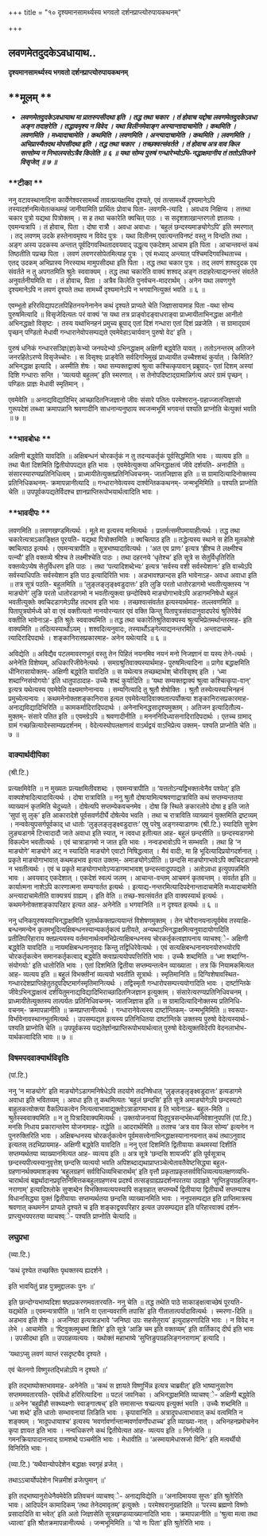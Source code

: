 +++
title = "१० दृश्यमानसामर्थ्यस्य भगवतो दर्शनप्राप्त्योरुपायकथनम्"

+++


## लवणमेतदुदकेऽवधायाथ..

**दृश्यमानसामर्थ्यस्य भगवतो दर्शनप्राप्त्योरुपायकथनम्**

## **मूलम् **

- ***लवणमेतदुदकेऽवधायाथ मा प्रातरुपसीदथा इति । तद्ध तथा चकार । तं होवाच यद्दोषा लवणमेतदुदकेऽवधा अङ्ग तदाहरेति । तद्धावमृश्य न विवेद । यथा विलीनमेवाङ्ग अस्यान्तादाचामेति । कथमिति । लवणमिति । मध्यादाचामेति । कथमिति । लवणमिति । अन्त्यादाचामेति । कथमिति । लवणमिति । अभिप्रास्यैतदथ मोपसीदथा इति । तद्ध तथा चकार । तच्छश्वत्संवर्तते । तं होवाच अत्र वाव किल सत्सोम्य न निभालयसेऽत्रैव किलेति ॥ ६ ॥ यथा सोम्य पुरुषं गन्धारेभ्योऽभि-नद्धाक्षमानीय तं ततोऽतिजने विसृजेत् ॥ ७ ॥***

### **टीका **

ननु वटावस्थानादिना कार्येणेश्वरसामर्थ्यं तावत्प्रत्यक्षमिव दृश्यते, एवं तत्सामर्थ्ये दृश्यमानेऽपि तस्यादर्शनमित्येतत्कथमहं जानीयामिति
प्रार्थितः प्रोवाच पिता- लवणमि-त्यादि । अवधाय निक्षिप्य । तत्तथा चकार पुत्रो यद्यथा पित्रोक्तम् । स ह तथा चकारेति क्वचित् पाठः । स सदृशशाखान्तरगतो ज्ञातव्यः । एवमन्यत्रापि । तं होवाच, पिता । दोषा रात्रौ । अवधा अवाधाः । ‘बहुलं छन्दस्यमाङ्योगेऽपि’ इति स्मरणात् । तद् लवणम् उदके हस्तेनावमृश्य न विवेद पुत्रः । यथा विलीनम् एवात्यन्तविनष्टं वस्तु न विन्दति तथा । अङ्ग अस्य उदकस्य अन्तात् पूर्वदिगवस्थितादवयवाद् उद्धृत्य एकदेशम् आचाम इति पिता । आचान्तवन्तं कथं तिष्ठतीति पप्रच्छ पिता । लवणं लवणरसोपेतमित्याह पुत्रः । एवं मध्याद् अन्त्यात् पश्चिमदिगवस्थिताच्च । एतद् उदकम् अभिप्रास्य निरस्याथ मामुपसीदथा इति पिता । तद्ध तथा चकार पुत्रः । तद् लवणं शश्वदुदक एव संवर्तते न तु अपगतमिति श्रुतेः स्ववाक्यम् । तद्ध तथा चकारेति वाक्यं शश्वद् अङ्ग तदाहरेत्याद्यनन्तरं संवर्तते अनुवर्तनीयमिति वा । तं होवाच, पिता । अत्रैव किलेति पुनर्वचन-मादरार्थम् । अनेन यथा लवणगुणे दृश्यमानेऽपि न लवणं दृश्यते तथा सामर्थ्ये दृश्यमानेऽपि न भगवानित्युक्तं भवति ॥ ६ ॥

एवम्भूतो हरिरविद्यापटलपिहितनयनेनानेन कथं दृश्यते प्राप्यते चेति जिज्ञासायामाह पिता -यथा सोम्य पुरुषमित्यादि ॥ विसृजेदित्यतः परं वाक्यं ‘स यथा तत्र प्राङ्वोदङ्वाधराङ्वा प्राध्मायीताभिनद्धाक्ष आनीतो अभिनद्धाक्षो विसृष्टः । तस्य यथाभिनहनं प्रमुच्य ब्रूयाद् एतां दिशं गन्धारा एतां दिशं प्रव्रजेति । स ग्रामाद्ग्रामं पृच्छन् पण्डितो मेधावी गन्धारानेवोपसम्पद्यते एवमेवेहाऽचार्यवान् पुरुषो वेद’ इति ।

पुरुषं धनिकं गन्धारसञ्ज्ञि(ज्ञ)केभ्यो जनपदेभ्यो ऽभिनद्धाक्षम् अक्षिणी बद्ध्वेति यावत् । ततोऽनन्तरम् अतिजने जनरहितेऽरण्ये विसृजेच्चोरः । स विसृश्व्ः प्राङ्वेति सर्वदिगभिमुखं प्राध्यायीत उच्चैश्शब्दं कुर्यात् । किमिति? अभिनद्धाक्ष इत्यादि । अस्मीति शेषः । यथा सम्यक्तद्वाक्यं श्रुत्वा कश्चित्कृपावान् प्रब्रूयाद्- एतां दिशम् अस्यां दिशि गन्धाराः सन्ति । ‘व्यत्ययो बहुलम्’ इति स्मरणात् । स तेनोपदिष्टाद्ग्रामान्निर्गत्य अपरं ग्रामं पृच्छन् । पण्डितः प्राज्ञः मेधावी स्मृतिमान् ।

एवमेवेति ॥ अनाद्यविद्यादिभिर् आच्छादितनिजज्ञानो जीवः संसारे पतितः परमेश्वरानु-ग्रहाज्जातजिज्ञासो गुरूपदेशं लब्ध्वा क्रमापन्नानि श्रवणादीनि साधनान्यनुष्ठाय स्वजन्मभूमिं भगवन्तं पश्यति प्राप्नोति चेत्युक्तं भवति ॥ ७ ॥

### **भावबोधः **

अक्षिणी बद्ध्वेति यावदिति ॥ अक्षिबन्धनं चोरकर्तृकं न तु तदन्यकर्तृकं पूर्वसिद्धमिति भावः । व्यत्यय इति ॥ तथा चैतां दिशमिति द्वितीयोपपद्यत इति भावः । एवमेवेत्युक्त्या अभिनद्धाक्षत्वं जीवे दर्शयति- अनादीति ॥ संसारस्यारण्यप्रतिनिधित्वम् । प्राध्मायीतेत्युक्तप्रतिनिधिवचनम्- जातजिज्ञास इति ॥ स ग्रामादित्यादिनोक्तस्य प्रतिनिधिकथनम्- क्रमापन्नानीत्यादि ॥ गन्धारानेवेत्यस्य दार्श्वन्तिककथनम्- जन्मभूमिमिति ॥ पश्यति प्राप्नोति चेति ॥ उपपूर्वकपद्यतेर्विदश्च ज्ञानप्राप्तिरूपोभयार्थत्वादिति भावः ।

### **भावदीपः **

लवणमिति ॥ लवणखण्डमित्यर्थः । मूले मा इत्यस्य मामित्यर्थः । प्रातर्मत्समीपमायाहीत्यर्थः । तद्ध तथा चकारेत्यत्राऽकाङ्क्षित पूरयति- यद्यथा पित्रोक्तमिति ॥ क्वचित्पाठ इति ॥ तद्धेत्यस्य स्थाने स हेति मूलकोशे क्वचित्पाठ इत्यर्थः । एवमन्यत्रापीति ॥ सूत्रभाष्यादावित्यर्थः । ‘अत एव प्राणः’ इत्यत्र ‘ह्रीश्च ते लक्ष्मीश्च पत्न्यौ’ इति वक्तव्ये श्रीश्च ते लक्ष्मीश्चेति पाठः । तथा दहरनये ‘धृतेश्च’ इति सूत्रे स सेतुर्विधृतिरिति वक्तव्येऽप्येष सेतुर्विधरण इति पाठः । तथा ‘पत्यादिशब्देभ्यः’ इत्यत्र ‘सर्वस्य वशी सर्वस्येशानः’ इति वाच्येऽपि सर्वस्याधिपतिः सर्वस्येशान इति पाठ इत्यादिरिति भावः । अडभावश्छान्दस इति भावेनाऽह- अवधा अवाधा इति ॥ तत्र सूत्रं पठति- बहुलमिति ॥ ‘लुङ्लङ्लृङ्क्ष्वडुदात्तः’ इति लुङि परतो धातोरडागमो भवतीत्युक्तस्य ‘न माङ्योगे’ लुङि परतो धातोरडागमो न भवतीत्युक्त्वा छन्दोविषये माङ्योगाभावेऽपि अडागमनिषेधो बहुलं भवतीत्युक्तेः क्वचिदडागमेऽपीह तदभाव इति भावः । तच्छश्वत्संवर्तत इत्यस्यार्थमाह- तल्लवणमिति ॥ पितापुत्रयोर्मध्ये को वा एवं वक्तीत्यतो नानयोरन्यतर एवं वक्ति किन्तु पितापुत्रसंवादानुवादपरेयं श्रुतिरेवैवं वक्तीति भावेनाऽह- इति श्रुतेः स्ववाक्यमिति ॥ तद्ध तथा चकारेतिश्रुतिवाक्यस्य श्रुत्यभिप्रेतमर्थान्तरमाह- इति वाक्यमिति ॥ तदित्यस्यार्थोऽयम् । शश्वदित्यनुवादः, तस्यार्थोऽङ्गेत्याद्यनन्तरमिति । अन्तादाचामे-त्यादिरादिपदार्थः । शङ्कानिरासप्रकारमाह- अनेन यथेत्यादि ॥ ६ ॥

अविद्येति ॥ अविद्यैव पटलमावरणभूतं वस्तु तेन पिहितं नयनमिव नयनं मनो निजज्ञानं वा यस्य तेने-त्यर्थः । अनेनेति विशेष्यम्, अधिकारिजीवेनेत्यर्थः । समग्रश्रुतिवाक्यस्यार्थमाह- पुरुषमित्यादिना ॥ प्रागेव बद्धाक्षमिति धीनिरासायोक्तम्- अक्षिणी बद्ध्वेति यावदिति ॥ स यथेत्यत्र तच्छब्दार्थश् चोरविसृश्व् इति । ‘ध्मा शब्दाग्निसंयोगयोः’ इति धातुपाठादाह- उच्चैः शब्दं कुर्यादिति ॥ ‘यथा सम्यक्तद्वाक्यं श्रुत्वा कश्चित्कृपा-वान्’ इत्यत्र यथेत्यस्य एवमेवेति वक्ष्यमाणेनान्वयः । सम्यगित्यादि तु श्रुतौ शेषोक्तिः । श्रुतौ तस्येत्यस्याभिनहनं प्रमुच्येत्यन्वयः । कथमनेनोक्तशङ्कानिरास इत्यत एवमेवेत्यादिवाक्यतात्पर्योक्त्या शङ्कानिरासप्रकारमाह- अनाद्यविद्यादिभिरिति ॥ कामकर्मादिरादिपदार्थः । अनेनाभिनद्धसादृश्यमुक्तम् । अतिजन इत्यादितौल्य-मुक्तम्- संसारे पतित इति ॥ एवमग्रेऽपि ॥ श्रवणादीनीति ॥ मनननिदिध्यासनादिरादिपदार्थः । एतच्च ग्रामाद् ग्रामं गच्छन्नित्यादेस्साम्यप्रदर्शनम् । वेदेत्यस्योपलक्षणत्वं वाऽर्थद्वयं वाऽभिप्रेत्य उक्तम्- पश्यति प्राप्नोति चेति ॥ ७ ॥

### **वाक्यार्थदीपिका**

(श्री.टि.)

प्रत्यक्षमिवेति ॥ न मुख्यतः प्रत्यक्षमितीवशब्दः । एवमन्यत्रापीति ॥ ‘यत्ततोऽन्यद्विभक्तत्वेनैव पश्येत्’ इति वाक्यशेषादित्यादावित्यर्थः । दोषा रात्राविति ॥ ननु श्रुतौ दोषायामित्यश्रवणाद्रात्राविति कथं सप्तम्यन्ततया व्याख्यानं कृतमिति चेदुच्यते । दोषेत्यपि सप्तम्येकवचनमेव । दोषा ङि स्थिते ङकारलोपे दोषा इ इति जाते ‘सुपां सु लुक्’ इति आकारादेशे पूर्वसवर्णदीर्घे दोषेत्येव भवति । तथा च रात्राविति व्याख्यानं युक्तमिति द्रष्टव्यम् । नन्ववेत्युपसर्गपूर्वकाद् धा धातोः ‘लुङ्लङ्लृङ्क्ष्वडुदात्तः’ एषु परेषु अङ्गस्याडागमः (श्री.टि.) स्यादिति सूत्रेण लुङ्यडागमे टित्त्वादादौ जाते अवाधा इति स्यात्, न त्ववधा इतीत्यत आह- बहुलं छन्दसीति ॥ छन्दस्यडागमो विकल्पेन भवतीत्यर्थः । एवं चात्राडागमो न जात इति भावः । नन्वडभावोऽपि न सम्भवति । तथा हि ‘न माङ्योगे’ माङ्योगे अट् न स्यादिति माङ्योगे एवाटो निषिद्धत्वात् । मैवं वादीः, मा हि भूदित्यादिप्रयोगदर्शनात् । प्रकृते माङ्योगाभावात् कथमडभाव इत्यत उक्तम्- अमाङ्योगेऽपीति ॥ छन्दसि माङ्योगाभावेऽपि क्वचिदडागमो न भवतीत्यर्थः । एवं च प्रकृते माङ्योगाभावेऽप्यडागमाभावश् छन्दस्त्वादुपपद्यते । अतोऽवधा इत्युपपन्नमिति भावः । अवयवाद् एकदेशात् । एकदेशं स्वल्पं जलम् । आचान्त-वन्तम् आचमनं कृतवन्तम् । संवर्तत इति ॥ कार्यात्मना नाशेऽपि कारणात्मना सम्यग्वर्तत इत्यर्थः । इत्याद्य-नन्तरमित्यादिपदेनान्तादाचामेति मध्यादाचामेति अन्त्यादाचामेतीति वाक्यत्रयं ग्राह्यम् । इति वेति ॥ तच्छ-श्वत्संवर्तत इति वाक्यस्यार्थ इत्यर्थः । कथमनेनोक्तशङ्कापरिहार इत्यत आह- अनेनेति ॥ भगवानिति ॥ न दृश्यत इत्यर्थः ॥ ६ ॥

ननु धनिकपुरुषस्याभिनद्धाक्षमिति भूतार्थकक्तप्रत्ययान्तं विशेषणमुक्तम् । तेन चोरैरानयनात्पूर्वमेव तस्याक्षि-बन्धनमन्येन कृतमभूदित्यक्षिबन्धनस्यान्यकर्तृकत्वं प्रतीयते, अन्यथाऽभिनद्धाक्षमित्यनुवादायोगादिति प्रतीतिपरिहाराय क्तप्रत्ययस्य वर्तमानार्थत्वमभिप्रेत्याक्षिबन्धनस्य चोरकर्तृकत्वज्ञापनाय व्याचश्व्े- अक्षिणी बद्ध्वेति यावदिति ॥ नायमक्षिबन्धनानुवादः किन्तु तद्विधिरेवेत्यर्थः । एवं सत्यक्षिबन्धनानयनयोरुभयोरपि चोरकर्तृकत्वेन समानकर्तृकत्वाद् बद्ध्वेति क्त्वाप्रत्ययोपपत्तिरिति भावः । उच्चैः शब्दमिति ॥ ‘ध्मा शब्दाग्नि-संयोगयोः’ इति धातोरिति भावः । एतां दिशमिति द्वितीया सप्तम्यन्तत्वेन व्याख्याता । तत्र किं नियामकमित्यत आह- व्यत्यय इति ॥ बहुलं विभक्तीनां व्यत्ययो भवतीति सूत्रार्थः । स्मृतिमानिति ॥ दिग्विशेषावस्थित-गन्धारदेशप्राप्तिहेतुतदुपदिष्टमार्गस्मृतिमानित्यर्थः । तद्विस्मृतौ गन्धारोपसम्पत्त्ययोगादिति भावः । दार्ष्टान्तिके जीवेऽभिनद्धाक्षत्वं दर्शयितुमनाद्यविद्यादिभिराच्छादितनिजज्ञान इत्युक्तम् । संसारेत्यरण्यप्रतिनिधिवचनम् । प्राध्मायीतेत्युक्तस्य तात्पर्यतः प्रतिनिधिवचनम्- जातजिज्ञास इति ॥ स ग्रामादित्यादिनोक्तस्य प्रतिनिधि-वचनम्- क्रमापन्नानीति ॥ क्रमप्राप्तानीत्यर्थः । गन्धारानेवेत्यस्य दार्ष्टान्तिकम्- जन्मभूमिमिति ॥ स्वरूपा-विर्भावेनावस्थानभूतमित्यर्थः । उपसम्पद्यत इत्यस्य प्रतिनिधितया दार्ष्टान्तिके उक्तस्य पुरुषो वेदेत्यस्यार्थः- पश्यति प्राप्नोति चेति ॥ उपपूर्वकस्य पद्यतेर्ज्ञानप्राप्तिरूपोभयार्थत्वात् पुरुषो वेदेत्युक्तविदेरपि वेदनलाभोभ-यार्थकत्वादिति भावः ॥ ७ ॥

### **विषमपदवाक्यार्थविवृतिः**

(पां.टि.)

ननु ‘न माङ्योगे’ इति माङ्योगेऽडागमनिषेधेऽपि तदयोगे तदनिषेधात् ‘लुङ्लङ्लृङ्क्ष्वडुदात्तः’ इत्यडागमे अवाधा इति भवितव्यम् । अवधा इति तु कथमित्यतः ‘बहुलं छन्दसि’ इति सूत्रे अमाङ्योगेऽपि छन्दस्यटो बाहुलकत्वोक्त्या वैकल्पिकत्वेन नित्यत्वाभावाद्युक्तोऽत्राडागमाभाव इ ति भावेनाऽह- बहुल-मिति ॥ श्रुतेस्स्ववाक्यमिति ॥ न तु पित्रादिवाक्यमित्यर्थः । उक्तयोजनायां पितृपुत्रसन्दर्भमध्यनिवेशानुपपत्तिं (पां.टि.) मनसि निधाय प्रकारान्तरेण योजनामाह- तद्धेति ॥ आदरार्थमिति ॥ ततश्च ‘अत्र वाव किल सोम्य’ इत्यनेन न पुनरुक्तिरिति भावः । अक्षिबन्धनस्य चोरकर्तृकत्वेन पूर्वमसत्त्वेनाभिनद्धाक्षस्यानानयनात् कथं तथाऽनुवाद इत्यतस् तदभिप्रायमाह- अक्षिणी बद्ध्वेति यावदिति ॥ ननु एतां दिशमिति द्वितीयायाः कथमस्यां दिशीति सप्तम्यर्थतया व्याख्यानमित्यत आह- व्यत्यय इति ॥ अत्र सूत्रे ‘छन्दसि शायजपि’ इति पूर्वसूत्राच् छन्दस्यपीत्यस्यानुवृत्तेश् छन्दसि व्यत्ययो भवति अपिशब्दाद्यथाप्राप्तञ्चेत्येतावतैवेष्टसिद्ध्या बहुल-ग्रहणानर्थक्यमाशङ्क्य ‘बहुलग्रहणं सर्वविधिव्यभिचारार्थम्’ इति वृत्तौ प्रकृताप्रकृतसर्वविधिव्यत्ययलक्षणव्यभि-चारार्थत्वं बह्वर्थादानप्रवृत्तिनिमित्तकबहुलग्रहणस्य प्रदर्श्य तत्सङ्ग्राह्यप्रदर्शनपरतया उदाहृते ‘सुप्तिङुपग्रहलिङ्ग-नराणाम्’ इत्यादिश्लोके सुप्शब्देन विभक्तिव्यत्ययस्यापि सङ्ग्रहात् सप्तम्यर्थे द्वितीयाया द्वितीयार्थे सप्तम्याश्च विधानसिद्ध्या युक्तं द्वितीयायाः सप्तम्यर्थतया छन्दसि व्याख्यानमिति भावः । ननूपसम्पद्यत इति प्राप्तिमात्रस्य श्रवणात् कथमनेन प्राप्यते दृश्यते च इति शङ्काद्वयपरिहार इत्यत उपसम्पद्यत इति परिहारवाक्यं दर्शन-प्राप्त्युभयपरतया व्याचश्व्े- पश्यति प्राप्नोति चेत्यादि ॥

### **लघुप्रभा**

(व्या.टि.)

‘कथं दृश्येत तच्छक्तिः पृथक्तस्य ह्यदर्शने ।

इति भावयितुं प्राह पुत्रमुद्दालकः पुनः ॥’

इति छान्दोग्यभाष्यदिशा षष्ठप्रकरणमवतारयति- ननु चेति ॥ तद्ध तथेति पाठे साकाङ्क्षत्वाच्छेषं पूरयति- यद्यथेति ॥ एवमन्यत्रापीति ॥ ‘तानि वा एतान्यवराणि तपासि’ इति गीतातात्पर्यादावित्यर्थः । स्मरणा-दिति ॥ अडभाव इति शेषः । अजनिष्ठा इत्यत्राडभावे ‘जनिष्ठा उग्रः सहसेतुराय’ इत्युदाहरणादिति भावः । न विवेद न लेभे । आचामेति ॥ ‘ष्टिवुक्लमुचमां शिति’ इति सूत्रे ‘आङि चम इति वक्तव्यम्’ इति वार्तिकाद् दीर्घ इति भावः । उपसीदथा इति ॥ उपग्रहव्यत्ययः । यथोक्तं महाभाष्ये ‘सुप्तिङुपग्रहलिङ्गनराणाम्’ इत्यादि ।

‘यथाऽप्सु लवणं व्याप्तं रसदृष्ट्यैव दृश्यते ।

एवं चेतनगो विष्णुस्तद्भिन्नोऽपि न दृश्यते ॥’

इति तद्भाष्योक्तभावमाह- अनेनेति ॥ ‘कथं स ज्ञायते विष्णुर्भिन्न इत्यत्र चाब्रवीत्’ इति भाष्यानुसारेण सप्तममवतारयति- एवंविधो हरिरित्यादिना ॥ पटलं जवनिका । अभिनद्धाक्षमिति व्याचश्व्े- अक्षिणी बद्ध्वेति ॥ अनेन ‘बहुव्रीहौ सक्थ्यक्ष्णोः स्वाङ्गात्षच्’ इति समासान्तः षच्प्रत्यय इत्युक्तं भवति । उच्चैः शब्दमिति ॥ ‘ध्मा शब्दे’ इति धातोः सम्भावनायां लिङिति भावः । कृपावानिति ॥ अत्रादुपधत्वाभावात् कथं वत्वमिति न शङ्क्यम् । ‘मादुपधायाश्च’ इत्यस्य ‘मवर्णावर्णान्तान्मवर्णावर्णोपधाच्च’ इति व्याख्या-नात् । अभिनहनप्रमोचनेन कृपा ज्ञायत इति भावः । नन्वधिकरणे कथं द्वितीयेत्यत आह- व्यत्यय इति ॥ निर्गत्येति ॥ गमनक्रियापादानत्वाद् ग्रामशब्दे पञ्चमीति भावः । मेधावीति ॥ ‘अस्मायामेधास्रजो विनिः’ इति मत्वर्थीयो विनिरिति भावः ।

(व्या.टि.) ‘यथैवान्योपदेशेन बद्धाक्षः स्वगृहं व्रजेत् ।

तथाऽऽचार्योपदेशेन भिन्नमीशं व्रजेत्पुमान् ॥’

इति तद्भाष्यानुरोधेनैवमेवेति प्रतिवचनं व्याचश्व्े- अनाद्यविद्येति ॥ ‘अनादिमायया सुप्तः’ इति श्रुतेरिति भावः। आदिपदेन कामादिकम् ‘तथा तेनेदमावृतम्’ इत्युक्तेः । परमेश्वरानुग्रहादिति ॥ ‘परस्य ब्रह्मणो विष्णोः प्रसादादिति वा भवेत्’ इति अतो जिज्ञासेति सूत्रखण्डव्याख्यानादिति भावः । क्रमापन्नानीति ॥ ‘श्रुत्वा मत्वा तथा ध्यात्वा’ इति श्रौतक्रमापन्नानीत्यर्थः । जन्मभूमिमिति ॥ ‘यो नः पिता’ इति श्रुतेरिति भावः ।


